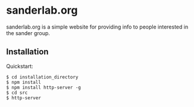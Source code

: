 # sanderlab.org

sanderlab.org is a simple website for providing info to people interested in the sander group.

## Installation

Quickstart:

```
$ cd installation_directory
$ npm install
$ npm install http-server -g
$ cd src
$ http-server
```



